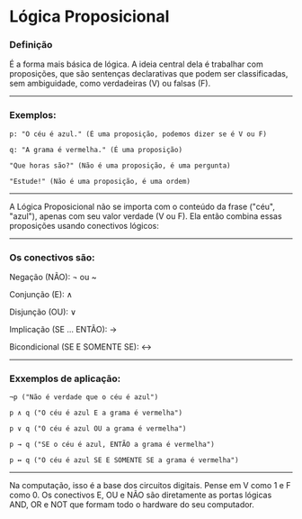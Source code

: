 # Lógica Proposicional 

### Definição
É a forma mais básica de lógica. A ideia central dela é trabalhar com proposições, que são sentenças declarativas que podem ser classificadas, sem ambiguidade, como verdadeiras (V) ou falsas (F).

*** 
### Exemplos:
    p: "O céu é azul." (É uma proposição, podemos dizer se é V ou F)

    q: "A grama é vermelha." (É uma proposição)

    "Que horas são?" (Não é uma proposição, é uma pergunta)

    "Estude!" (Não é uma proposição, é uma ordem)

***

A Lógica Proposicional não se importa com o conteúdo da frase ("céu", "azul"), apenas com seu valor verdade (V ou F). Ela então combina essas proposições usando conectivos lógicos:

*** 

### Os conectivos são: 
Negação (NÃO): ¬ ou ~

Conjunção (E): ∧

Disjunção (OU): ∨

Implicação (SE ... ENTÃO): →

Bicondicional (SE E SOMENTE SE): ↔

***

### Exxemplos de aplicação:
    ¬p ("Não é verdade que o céu é azul")

    p ∧ q ("O céu é azul E a grama é vermelha")

    p ∨ q ("O céu é azul OU a grama é vermelha")

    p → q ("SE o céu é azul, ENTÃO a grama é vermelha")

    p ↔ q ("O céu é azul SE E SOMENTE SE a grama é vermelha")

***

Na computação, isso é a base dos circuitos digitais. Pense em V como 1 e F como 0. Os conectivos E, OU e NÃO são diretamente as portas lógicas AND, OR e NOT que formam todo o hardware do seu computador.